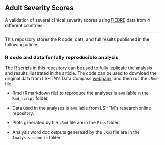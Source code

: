 ## Adult Severity Scores 
A validation of several clinical severity scores using [FIEBRE](https://www.lshtm.ac.uk/research/centres-projects-groups/fiebre) data from 4 different countries. 

--------------------------------------------------------------------------------

This repository stores the R code, data, and full results published in the following article:

### R code and data for fully reproducible analysis

The R scripts in this repository can be used to fully replicate the analysis and results illustrated in the article. The code can be used to download the original data from LSHTM's Data Compass [webpage](https://datacompass.lshtm.ac.uk), and then run the `.Rmd` file.

  * Rmd (R markdown file) to reproduce the analyses is available in the `Rmd_script` folder. 

  * Data used in the analyses is available from LSHTM's research online repository. 

  * Plots generated by the `.Rmd` file are in the `Figs` folder. 

  * Analysis word doc outputs generated by the `.Rmd` file are in the `Analysis_reports` folder. 
  
